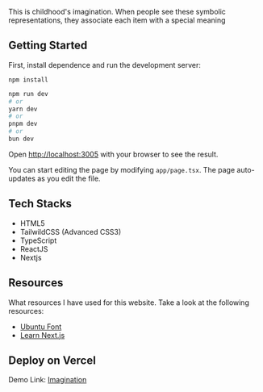 This is childhood's imagination. When people see these symbolic representations, they associate each item with a special meaning

## Getting Started

First, install dependence and run the development server:

```
npm install
```

```bash
npm run dev
# or
yarn dev
# or
pnpm dev
# or
bun dev
```

Open [http://localhost:3005](http://localhost:3005) with your browser to see the result.

You can start editing the page by modifying `app/page.tsx`. The page auto-updates as you edit the file.

## Tech Stacks

- HTML5
- TailwildCSS (Advanced CSS3)
- TypeScript
- ReactJS
- Nextjs

## Resources

What resources I have used for this website. Take a look at the following resources:
- [Ubuntu Font](https://fonts.google.com/specimen/Ubuntu)
- [Learn Next.js](https://nextjs.org/learn)

## Deploy on Vercel

Demo Link: [Imagination](https://magination.vercel.app/)
